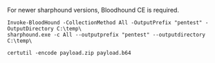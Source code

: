 For newer sharphound versions, Bloodhound CE is required.

```
Invoke-BloodHound -CollectionMethod All -OutputPrefix "pentest" -OutputDirectory C:\temp\
sharphound.exe -c All --outputprefix "pentest" --outputdirectory C:\temp\
```

```
certutil -encode payload.zip payload.b64
```
